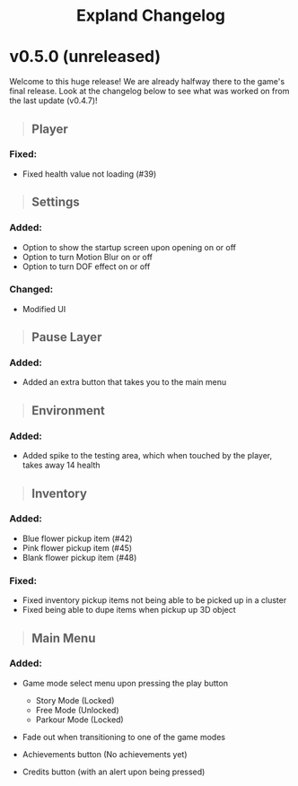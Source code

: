 <h1 align="center">Expland Changelog</h1>

# v0.5.0 (unreleased)
Welcome to this huge release! We are already halfway there to the game's final release. Look at the changelog below to see what was worked on from the last update (v0.4.7)!

>  ## Player
### Fixed:

- Fixed health value not loading (#39)

> ## Settings

### Added:
- Option to show the startup screen upon opening on or off
- Option to turn Motion Blur on or off
- Option to turn DOF effect on or off

### Changed:
- Modified UI

> ## Pause Layer

### Added:
- Added an extra button that takes you to the main menu

> ## Environment

### Added:
- Added spike to the testing area, which when touched by the player, takes away 14 health

> ## Inventory

### Added:
- Blue flower pickup item (#42)
- Pink flower pickup item (#45)
- Blank flower pickup item (#48)

### Fixed:
- Fixed inventory pickup items not being able to be picked up in a cluster
- Fixed being able to dupe items when pickup up 3D object

> ## Main Menu

### Added:
- Game mode select menu upon pressing the play button
	- Story Mode (Locked)
	- Free Mode (Unlocked)
	- Parkour Mode (Locked)

- Fade out when transitioning to one of the game modes
- Achievements button (No achievements yet)
- Credits button (with an alert upon being pressed)

